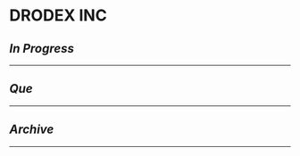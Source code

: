# DRODEX INC

## *In Progress*

--------------------

## *Que*

-----------------------------------
## *Archive*

-----------------------------------

